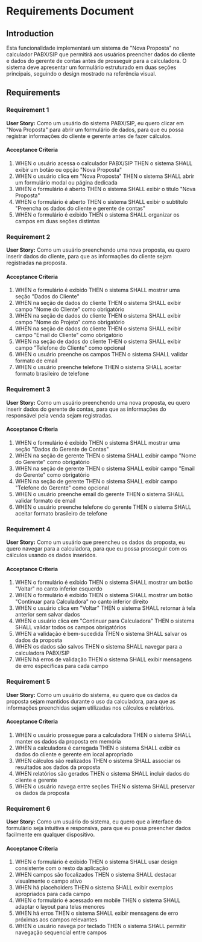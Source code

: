 # Requirements Document

## Introduction

Esta funcionalidade implementará um sistema de "Nova Proposta" no calculador PABX/SIP que permitirá aos usuários preencher dados do cliente e dados do gerente de contas antes de prosseguir para a calculadora. O sistema deve apresentar um formulário estruturado em duas seções principais, seguindo o design mostrado na referência visual.

## Requirements

### Requirement 1

**User Story:** Como um usuário do sistema PABX/SIP, eu quero clicar em "Nova Proposta" para abrir um formulário de dados, para que eu possa registrar informações do cliente e gerente antes de fazer cálculos.

#### Acceptance Criteria

1. WHEN o usuário acessa o calculador PABX/SIP THEN o sistema SHALL exibir um botão ou opção "Nova Proposta"
2. WHEN o usuário clica em "Nova Proposta" THEN o sistema SHALL abrir um formulário modal ou página dedicada
3. WHEN o formulário é aberto THEN o sistema SHALL exibir o título "Nova Proposta" 
4. WHEN o formulário é aberto THEN o sistema SHALL exibir o subtítulo "Preencha os dados do cliente e gerente de contas"
5. WHEN o formulário é exibido THEN o sistema SHALL organizar os campos em duas seções distintas

### Requirement 2

**User Story:** Como um usuário preenchendo uma nova proposta, eu quero inserir dados do cliente, para que as informações do cliente sejam registradas na proposta.

#### Acceptance Criteria

1. WHEN o formulário é exibido THEN o sistema SHALL mostrar uma seção "Dados do Cliente"
2. WHEN na seção de dados do cliente THEN o sistema SHALL exibir campo "Nome do Cliente" como obrigatório
3. WHEN na seção de dados do cliente THEN o sistema SHALL exibir campo "Nome do Projeto" como obrigatório
4. WHEN na seção de dados do cliente THEN o sistema SHALL exibir campo "Email do Cliente" como obrigatório
5. WHEN na seção de dados do cliente THEN o sistema SHALL exibir campo "Telefone do Cliente" como opcional
6. WHEN o usuário preenche os campos THEN o sistema SHALL validar formato de email
7. WHEN o usuário preenche telefone THEN o sistema SHALL aceitar formato brasileiro de telefone

### Requirement 3

**User Story:** Como um usuário preenchendo uma nova proposta, eu quero inserir dados do gerente de contas, para que as informações do responsável pela venda sejam registradas.

#### Acceptance Criteria

1. WHEN o formulário é exibido THEN o sistema SHALL mostrar uma seção "Dados do Gerente de Contas"
2. WHEN na seção de gerente THEN o sistema SHALL exibir campo "Nome do Gerente" como obrigatório
3. WHEN na seção de gerente THEN o sistema SHALL exibir campo "Email do Gerente" como obrigatório  
4. WHEN na seção de gerente THEN o sistema SHALL exibir campo "Telefone do Gerente" como opcional
5. WHEN o usuário preenche email do gerente THEN o sistema SHALL validar formato de email
6. WHEN o usuário preenche telefone do gerente THEN o sistema SHALL aceitar formato brasileiro de telefone

### Requirement 4

**User Story:** Como um usuário que preencheu os dados da proposta, eu quero navegar para a calculadora, para que eu possa prosseguir com os cálculos usando os dados inseridos.

#### Acceptance Criteria

1. WHEN o formulário é exibido THEN o sistema SHALL mostrar um botão "Voltar" no canto inferior esquerdo
2. WHEN o formulário é exibido THEN o sistema SHALL mostrar um botão "Continuar para Calculadora" no canto inferior direito
3. WHEN o usuário clica em "Voltar" THEN o sistema SHALL retornar à tela anterior sem salvar dados
4. WHEN o usuário clica em "Continuar para Calculadora" THEN o sistema SHALL validar todos os campos obrigatórios
5. WHEN a validação é bem-sucedida THEN o sistema SHALL salvar os dados da proposta
6. WHEN os dados são salvos THEN o sistema SHALL navegar para a calculadora PABX/SIP
7. WHEN há erros de validação THEN o sistema SHALL exibir mensagens de erro específicas para cada campo

### Requirement 5

**User Story:** Como um usuário do sistema, eu quero que os dados da proposta sejam mantidos durante o uso da calculadora, para que as informações preenchidas sejam utilizadas nos cálculos e relatórios.

#### Acceptance Criteria

1. WHEN o usuário prossegue para a calculadora THEN o sistema SHALL manter os dados da proposta em memória
2. WHEN a calculadora é carregada THEN o sistema SHALL exibir os dados do cliente e gerente em local apropriado
3. WHEN cálculos são realizados THEN o sistema SHALL associar os resultados aos dados da proposta
4. WHEN relatórios são gerados THEN o sistema SHALL incluir dados do cliente e gerente
5. WHEN o usuário navega entre seções THEN o sistema SHALL preservar os dados da proposta

### Requirement 6

**User Story:** Como um usuário do sistema, eu quero que a interface do formulário seja intuitiva e responsiva, para que eu possa preencher dados facilmente em qualquer dispositivo.

#### Acceptance Criteria

1. WHEN o formulário é exibido THEN o sistema SHALL usar design consistente com o resto da aplicação
2. WHEN campos são focalizados THEN o sistema SHALL destacar visualmente o campo ativo
3. WHEN há placeholders THEN o sistema SHALL exibir exemplos apropriados para cada campo
4. WHEN o formulário é acessado em mobile THEN o sistema SHALL adaptar o layout para telas menores
5. WHEN há erros THEN o sistema SHALL exibir mensagens de erro próximas aos campos relevantes
6. WHEN o usuário navega por teclado THEN o sistema SHALL permitir navegação sequencial entre campos